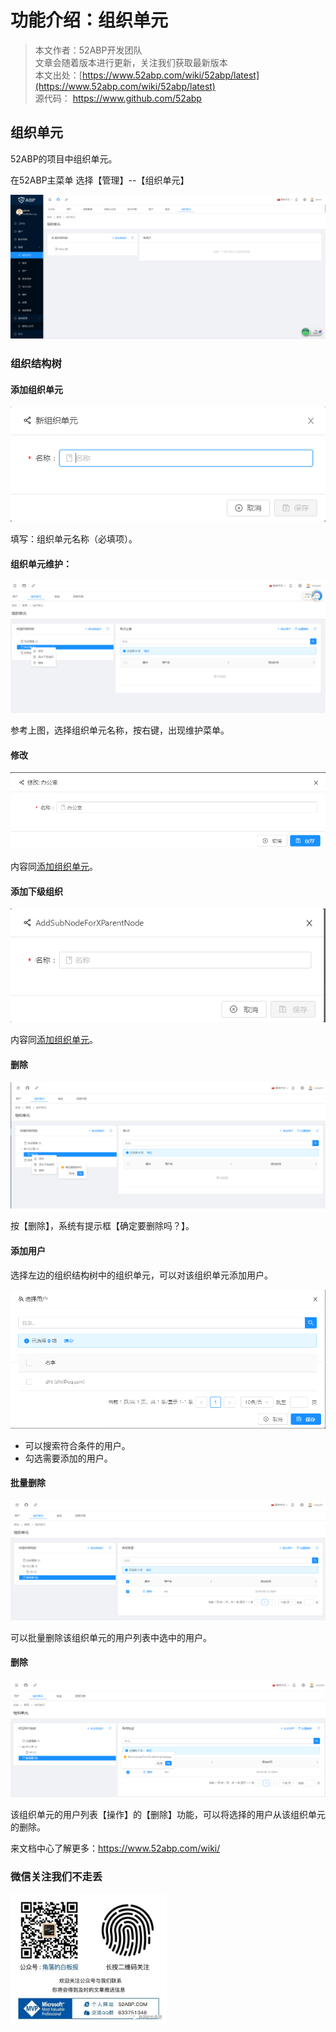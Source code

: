 # 功能介绍：组织单元

> 本文作者：52ABP开发团队 </br>
> 文章会随着版本进行更新，关注我们获取最新版本 </br>
> 本文出处：[https://www.52abp.com/wiki/52abp/latest](https://www.52abp.com/wiki/52abp/latest) </br>
> 源代码： https://www.github.com/52abp </br>


<!-- 简单的图文介绍: 关联代码位置 -->
## 组织单元

52ABP的项目中组织单元。

在52ABP主菜单 选择【管理】--【组织单元】


 ![image](images/Features-52ABP-NG-Organization-Units-1.png)

 



### 组织结构树

#### 添加组织单元

 ![image](images/Features-52ABP-NG-Organization-Units-2.png)

 填写：组织单元名称（必填项）。
 

#### 组织单元维护：

 ![image](images/Features-52ABP-NG-Organization-Units-3.png)

参考上图，选择组织单元名称，按右键，出现维护菜单。

#### 修改
 ![image](images/Features-52ABP-NG-Organization-Units-4.png)

 内容同[添加组织单元](Features-52ABP-NG-Organization-Units.md#添加组织单元)。
 
#### 添加下级组织

 ![image](images/Features-52ABP-NG-Organization-Units-5.png)

 内容同[添加组织单元](Features-52ABP-NG-Organization-Units.md#添加组织单元)。

####  删除

 ![image](images/Features-52ABP-NG-Organization-Units-6.png)

  按【删除】，系统有提示框【确定要删除吗？】。

#### 添加用户
选择左边的组织结构树中的组织单元，可以对该组织单元添加用户。

 ![image](images/Features-52ABP-NG-Organization-Units-7.png)

- 可以搜索符合条件的用户。
- 勾选需要添加的用户。

####  批量删除

 ![image](images/Features-52ABP-NG-Organization-Units-8.png)

可以批量删除该组织单元的用户列表中选中的用户。

####  删除
 ![image](images/Features-52ABP-NG-Organization-Units-9.png)

 该组织单元的用户列表【操作】的【删除】功能，可以将选择的用户从该组织单元的删除。


 

 
<!-- 简单的图文介绍: 效果展示 -->

<!-- 详细的图文介绍: 常见的应用场景&可能的注意事项 -->


来文档中心了解更多：https://www.52abp.com/wiki/ 

### 微信关注我们不走丢

<img src="https://raw.githubusercontent.com/52ABP/Documents/V0.16/src/mvc/images/jiaoluowechat.png" class="img-fluid text-center " alt="公众号：角落的白板报" style="
    height: 80;
    width: 250px;"/>

